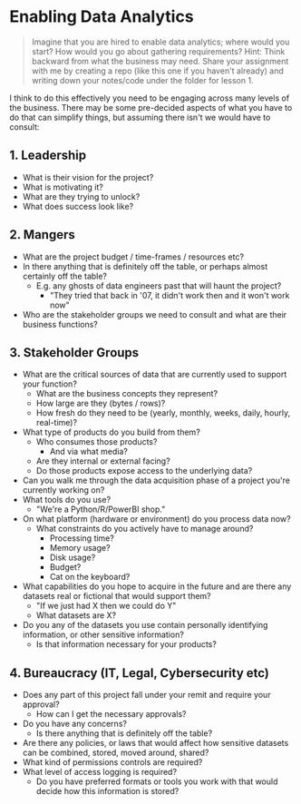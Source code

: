 # Enabling Data Analytics

> Imagine that you are hired to enable data analytics; where would you start?
> How would you go about gathering requirements? Hint: Think backward from what
> the business may need. Share your assignment with me by creating a repo (like
> this one if you haven't already) and writing down your notes/code under the
> folder for lesson 1.

I think to do this effectively you need to be engaging across many
levels of the business. There may be some pre-decided aspects of what you have
to do that can simplify things, but assuming there isn't we would have to consult:

## 1. Leadership

- What is their vision for the project? 
- What is motivating it? 
- What are they trying to unlock? 
- What does success look like?

## 2. Mangers

- What are the project budget / time-frames / resources etc?
- In there anything that is definitely off the table, or perhaps almost certainly off the table?
  - E.g. any ghosts of data engineers past that will haunt the project?
    - "They tried that back in '07, it didn't work then and it won't work now"
- Who are the stakeholder groups we need to consult and what are their business functions?

## 3. Stakeholder Groups

- What are the critical sources of data that are currently used to support your function?
  - What are the business concepts they represent?
  - How large are they (bytes / rows)?
  - How fresh do they need to be (yearly, monthly, weeks, daily, hourly, real-time)?
- What type of products do you build from them?
    - Who consumes those products?
      - And via what media?
    - Are they internal or external facing?
    - Do those products expose access to the underlying data?
- Can you walk me through the data acquisition phase of a project you're currently working on?
- What tools do you use?
  - "We're a Python/R/PowerBI shop."
- On what platform (hardware or environment) do you process data now?
  - What constraints do you actively have to manage around?
    - Processing time?
    - Memory usage?
    - Disk usage?
    - Budget?
    - Cat on the keyboard?
- What capabilities do you hope to acquire in the future and are there any datasets real or fictional that would support them?
  - "If we just had X then we could do Y"
  - What datasets are X?
- Do you any of the datasets you use contain personally identifying information, or other sensitive information?
  - Is that information necessary for your products?

## 4. Bureaucracy (IT, Legal, Cybersecurity etc)

- Does any part of this project fall under your remit and require your approval?
  - How can I get the necessary approvals?
- Do you have any concerns?
  - Is there anything that is definitely off the table?
- Are there any policies, or laws that would affect how sensitive datasets can be combined, stored, moved around, shared?
- What kind of permissions controls are required?  
- What level of access logging is required? 
  - Do you have preferred formats or tools you work with that would decide how this information is stored?

